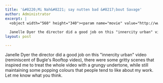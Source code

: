 ```yaml
---
title: '&#8220;Mi Nah&#8221; say nutten bad &#8217;bout Savage'
author: Administrator
excerpt: |
  <object width="560" height="340"><param name="movie" value="http://www.youtube.com/v/500f6CbN5cE?fs=1&amp;hl=en_US&amp;rel=0"></param><param name="allowFullScreen" value="true"></param><param name="allowscriptaccess" value="always"></param><embed src="http://www.youtube.com/v/500f6CbN5cE?fs=1&amp;hl=en_US&amp;rel=0" type="application/x-shockwave-flash" allowscriptaccess="always" allowfullscreen="true" width="560" height="340"></embed></object>
  
  Janelle Dyer the director did a good job on this "innercity urban" video (reminiscent of Bugle's Rooftop video), there were some gritty scenes that inspired me to treat the whole video with a grungy undertone...
layout: post

---
```

Janelle Dyer the director did a good job on this "innercity urban" video (reminiscent of Bugle's Rooftop video), there were some gritty scenes that inspired me to treat the whole video with a grungy undertone, while still maintaining some popping colours that people tend to like about my work. Let me know what you think.